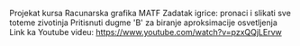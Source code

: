 Projekat kursa Racunarska grafika MATF
Zadatak igrice: pronaci i slikati sve toteme zivotinja
Pritisnuti dugme 'B' za biranje aproksimacije osvetljenja
Link ka Youtube videu: https://www.youtube.com/watch?v=pzxQQjLErvw
